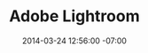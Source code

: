 ---
title: Adobe Lightroom
date: 2014-03-24 12:56:00 -07:00
meta:
- year: 2014
  company: Adobe
  project: Lightroom Mobile
  role: UX/Design Lead
images:
- path: "/uploads/lightroom_loupe_by_kai_gradert.jpg"
  title: Adobe Lightroom
---